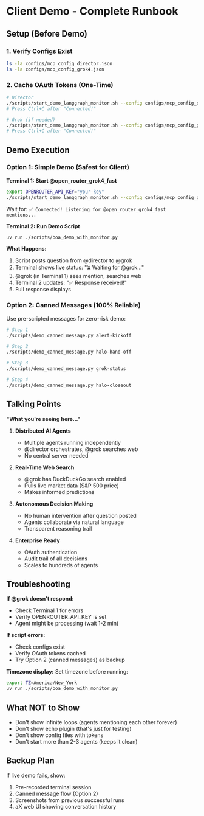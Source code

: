 # Client Demo - Complete Runbook

## Setup (Before Demo)

### 1. Verify Configs Exist
```bash
ls -la configs/mcp_config_director.json
ls -la configs/mcp_config_grok4.json
```

### 2. Cache OAuth Tokens (One-Time)
```bash
# Director
./scripts/start_demo_langgraph_monitor.sh --config configs/mcp_config_director.json
# Press Ctrl+C after "Connected!"

# Grok (if needed)
./scripts/start_demo_langgraph_monitor.sh --config configs/mcp_config_grok4.json
# Press Ctrl+C after "Connected!"
```

## Demo Execution

### Option 1: Simple Demo (Safest for Client)

**Terminal 1: Start @open_router_grok4_fast**
```bash
export OPENROUTER_API_KEY="your-key"
./scripts/start_demo_langgraph_monitor.sh --config configs/mcp_config_grok4.json
```

Wait for: `✅ Connected! Listening for @open_router_grok4_fast mentions...`

**Terminal 2: Run Demo Script**
```bash
uv run ./scripts/boa_demo_with_monitor.py
```

**What Happens:**
1. Script posts question from @director to @grok
2. Terminal shows live status: "⏳ Waiting for @grok..."
3. @grok (in Terminal 1) sees mention, searches web
4. Terminal 2 updates: "✅ Response received!"
5. Full response displays

### Option 2: Canned Messages (100% Reliable)

Use pre-scripted messages for zero-risk demo:

```bash
# Step 1
./scripts/demo_canned_message.py alert-kickoff

# Step 2
./scripts/demo_canned_message.py halo-hand-off

# Step 3
./scripts/demo_canned_message.py grok-status

# Step 4
./scripts/demo_canned_message.py halo-closeout
```

## Talking Points

**"What you're seeing here..."**

1. **Distributed AI Agents**
   - Multiple agents running independently
   - @director orchestrates, @grok searches web
   - No central server needed

2. **Real-Time Web Search**
   - @grok has DuckDuckGo search enabled
   - Pulls live market data (S&P 500 price)
   - Makes informed predictions

3. **Autonomous Decision Making**
   - No human intervention after question posted
   - Agents collaborate via natural language
   - Transparent reasoning trail

4. **Enterprise Ready**
   - OAuth authentication
   - Audit trail of all decisions
   - Scales to hundreds of agents

## Troubleshooting

**If @grok doesn't respond:**
- Check Terminal 1 for errors
- Verify OPENROUTER_API_KEY is set
- Agent might be processing (wait 1-2 min)

**If script errors:**
- Check configs exist
- Verify OAuth tokens cached
- Try Option 2 (canned messages) as backup

**Timezone display:**
Set timezone before running:
```bash
export TZ=America/New_York
uv run ./scripts/boa_demo_with_monitor.py
```

## What NOT to Show

- Don't show infinite loops (agents mentioning each other forever)
- Don't show echo plugin (that's just for testing)
- Don't show config files with tokens
- Don't start more than 2-3 agents (keeps it clean)

## Backup Plan

If live demo fails, show:
1. Pre-recorded terminal session
2. Canned message flow (Option 2)
3. Screenshots from previous successful runs
4. aX web UI showing conversation history